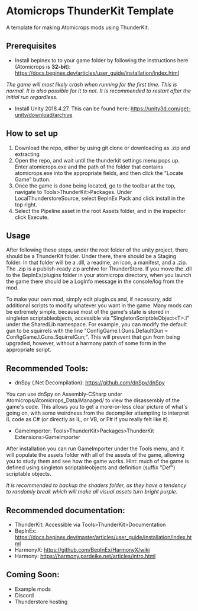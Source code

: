 # Atomicrops ThunderKit Template
A template for making Atomicrops mods using ThunderKit.

## Prerequisites
* Install bepinex to to your game folder by following the instructions here (Atomicrops is **32-bit**): https://docs.bepinex.dev/articles/user_guide/installation/index.html

*The game will most likely crash when running for the first time. This is normal. It is also possible for it to not. It is recommended to restart after the initial run regardless.*

* Install Unity 2018.4.27. This can be found here: https://unity3d.com/get-unity/download/archive

## How to set up
1. Download the repo, either by using git clone or downloading as .zip and extracting
2. Open the repo, and wait until the thunderkit settings menu pops up. Enter atomicrops.exe and the path of the folder that contains atomicrops.exe into the appropriate fields, and then click the "Locate Game" button.
3. Once the game is done being located, go to the toolbar at the top, navigate to Tools>ThunderKit>Packages. Under LocalThunderstoreSource, select BepInEx Pack and click install in the top right.
4. Select the Pipeline asset in the root Assets folder, and in the inspector click Execute. 

## Usage
After following these steps, under the root folder of the unity project, there should be a ThunderKit folder. Under there, there should be a Staging folder. In that folder will be a .dll, a readme, an icon, a manifest, and a .zip. The .zip is a publish-ready zip archive for ThunderStore. If you move the .dll to the BepInEx/plugins folder in your atomicrops directory, when you launch the game there should be a LogInfo message in the console/log from the mod. 

To make your own mod, simply edit plugin.cs and, if necessary, add additional scripts to modify whatever you want in the game. Many mods can be extremely simple, because most of the game's state is stored in singleton scriptableobjects, accessible via "SingletonScriptbleObject<T\>.I" under the SharedLib namespace. For example, you can
modify the default gun to be squirrels with the line "ConfigGame.I.Guns.DefaultGun = ConfigGame.I.Guns.SquirrelGun;". This will prevent that gun from being upgraded,
however, without a harmony patch of some form in the appropriate script.
  
## Recommended Tools:
* dnSpy (.Net Decompilation): https://github.com/dnSpy/dnSpy

You can use dnSpy on Assembly-CSharp under Atomicrops/Atomicrops_Data/Managed/ to view the disassembly of the game's code. This allows you to get a more-or-less clear picture of what's going on, with some weirdness from the decompiler attempting to interpret IL code as C# (or directly as IL, or VB, or F# if you really felt like it). 

* GameImporter: Tools>ThunderKit>Packages>ThunderKit Extensions>GameImporter

After installation you can run GameImporter under the Tools menu, and it will populate the assets folder with all of the assets of the game, allowing you to study them and see how the game works. Hint: much of the game is defined using singleton scriptableobjects and definition (suffix "Def") scriptable objects. 
  
*It is recommended to backup the shaders folder, as they have a tendency to randomly break which will make all visual assets turn bright purple.*
  
## Recommended documentation:
* ThunderKit: Accessible via Tools\>ThunderKit\>Documentation
* BepInEx: https://docs.bepinex.dev/master/articles/user_guide/installation/index.html
* HarmonyX: https://github.com/BepInEx/HarmonyX/wiki
* Harmony: https://harmony.pardeike.net/articles/intro.html

## Coming Soon:
* Example mods
* Discord
* Thunderstore hosting
